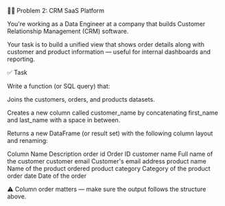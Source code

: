 👨‍💼 Problem 2: CRM SaaS Platform

You're working as a Data Engineer at a company that builds Customer Relationship Management (CRM) software.

Your task is to build a unified view that shows order details along with customer and product information — useful for internal dashboards and reporting.

✅ Task

Write a function (or SQL query) that:

Joins the customers, orders, and products datasets.

Creates a new column called customer_name by concatenating first_name and last_name with a space in between.

Returns a new DataFrame (or result set) with the following column layout and renaming:

Column Name	Description
order id	Order ID
customer name	Full name of the customer
customer email	Customer's email address
product name	Name of the product ordered
product category	Category of the product
order date	Date of the order

⚠️ Column order matters — make sure the output follows the structure above.
